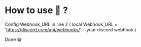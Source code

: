 # How to use 🤔 ?

 Config Webhook_URL in line 2 ( local Webhook_URL = 'https://discord.com/api/webhooks/' --your discord webhook )

 Done 😁
